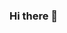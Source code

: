 ### Hi there 👋

<!-- ![Dan Castillo's GitHub stats](https://github-readme-stats.vercel.app/api?username=dancastillo\&rank_icon=github&hide=stars&theme=ayu-mirage) -->

<!-- <img src="https://github-readme-stats.vercel.app/api/top-langs/?username=dancastillo&theme=ayu-mirage" width="auto" /> -->

<!-- [![trophy](https://github-profile-trophy.vercel.app/?username=dancastillo&theme=onedark&row=2&column=4)](https://github.com/ryo-ma/github-profile-trophy) -->

